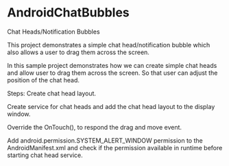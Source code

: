 # AndroidChatBubbles

Chat Heads/Notification Bubbles

This project demonstrates a simple chat head/notification bubble which also allows a user to drag them across the screen.

In this sample project demonstrates how we can create simple chat heads and allow user to drag them across the screen. So that user can adjust the position of the chat head.

Steps:
Create chat head layout.

Create service for chat heads and add the chat head layout to the display window.

Override the OnTouch(), to respond the drag and move event.

Add android.permission.SYSTEM_ALERT_WINDOW permission to the AndroidManifest.xml and check if the permission available in runtime before starting chat head service.
